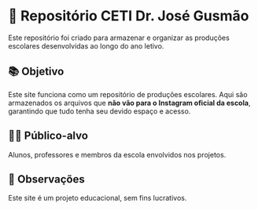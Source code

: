 # 📁 Repositório CETI Dr. José Gusmão

Este repositório foi criado para armazenar e organizar as produções escolares desenvolvidas ao longo do ano letivo.

## 📚 Objetivo

Este site funciona como um repositório de produções escolares. Aqui são armazenados os arquivos que **não vão para o Instagram oficial da escola**, garantindo que tudo tenha seu devido espaço e acesso.

## 👨‍🏫 Público-alvo

Alunos, professores e membros da escola envolvidos nos projetos.

## 📌 Observações
Este site é um projeto educacional, sem fins lucrativos.
